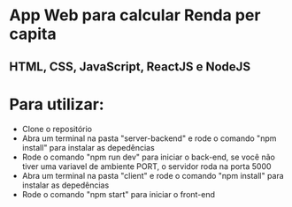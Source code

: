 # App Web para calcular Renda per capita
## HTML, CSS, JavaScript, ReactJS e NodeJS

# Para utilizar:
- Clone o repositório
- Abra um terminal na pasta "server-backend" e rode o comando "npm install" para instalar as depedências
- Rode o comando "npm run dev" para iniciar o back-end, se você não tiver uma variavel de ambiente PORT, o servidor roda na porta 5000
- Abra um terminal na pasta "client" e rode o comando "npm install" para instalar as depedências
- Rode o comando "npm start" para iniciar o  front-end
